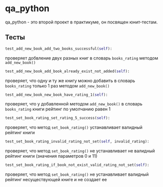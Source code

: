 # qa_python
qa_python - это второй проект в практикуме, он посвящен юнит-тестам.

## Тесты
```python
test_add_new_book_add_two_books_successful(self):
```
проверяет добвление двух разных книг в словарь `books_rating` методом `add_new_book()`
```python
test_add_new_book_add_book_already_exist_not_added(self):
```
проверяет, что одну и ту же книгу можно добавить  в словарь `books_rating` только 1 раз методом `add_new_book()`
```python
test_add_new_book_new_book_have_rating_1(self):
```
проверяет, что у добавленной методом `add_new_book()` в словарь `books_rating` книги рейтинг по умолчанию равен 1
```python
test_set_book_rating_set_rating_5_success(self):
```
проверяет, что метод `set_book_rating()` устанавливает валидный рейтинг книги
```python
test_set_book_rating_invalid_rating_not_set(self, invalid_rating):
```
проверяет, что метод `set_book_rating()` не устанавливает не валидный рейтинг книги (значения параметров 0 и 11)
```python
test_set_book_rating_if_book_not_exist_valid_rating_not_set(self):
```
проверяет, что метод `set_book_rating()` не устанавливает валидный рейтинг несуществующей книге и не создает ее

